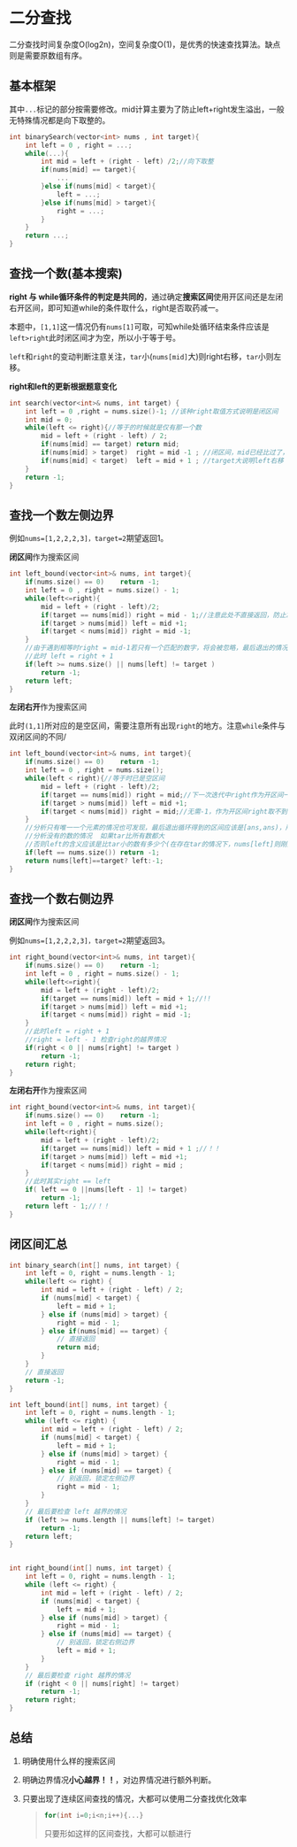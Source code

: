 # 二分查找

二分查找时间复杂度O(log2n)，空间复杂度O(1)，是优秀的快速查找算法。缺点则是需要原数组有序。

## 基本框架

其中`...`标记的部分按需要修改。mid计算主要为了防止left+right发生溢出，一般无特殊情况都是向下取整的。

```C++
int binarySearch(vector<int> nums , int target){
    int left = 0 , right = ...;
    while(...){
        int mid = left + (right - left) /2;//向下取整
        if(nums[mid] == target){
            ...
        }else if(nums[mid] < target){
            left = ...;
        }else if(nums[mid] > target){
            right = ...;
        }
    }
    return ...;
}
```

## 查找一个数(基本搜索)

**right 与 while循环条件的判定是共同的**，通过确定**搜索区间**使用开区间还是左闭右开区间，即可知道while的条件取什么，right是否取药减一。

本题中，`[1,1]`这一情况仍有`nums[1]`可取，可知while处循环结束条件应该是`left>right`此时闭区间才为空，所以小于等于号。

`left`和`right`的变动判断注意关注，`tar`小(`nums[mid]`大)则right右移，`tar`小则左移。

**right和left的更新根据题意变化**

```C++
int search(vector<int>& nums, int target) {
    int left = 0 ,right = nums.size()-1; //该种right取值方式说明是闭区间
    int mid = 0;
    while(left <= right){//等于的时候就是仅有那一个数
        mid = left + (right - left) / 2;
        if(nums[mid] == target) return mid;
        if(nums[mid] > target)  right = mid -1 ; //闭区间，mid已经比过了，不用重复
        if(nums[mid] < target)  left = mid + 1 ; //target大说明left右移
    }
    return -1;
}
```

## 查找一个数左侧边界

例如`nums=[1,2,2,2,3]，target=2`期望返回1。

**闭区间**作为搜索区间

```C++
int left_bound(vector<int>& nums, int target){
    if(nums.size() == 0)	return -1;
    int left = 0 , right = nums.size() - 1;
    while(left<=right){
        mid = left + (right - left)/2;
        if(target == nums[mid])	right = mid - 1;//注意此处不直接返回，防止左侧仍有相同值。注意right = mid的话会导致死循环
		if(target > nums[mid]) left = mid +1;
        if(target < nums[mid]) right = mid -1;
    }
    //由于遇到相等时right = mid-1若只有一个匹配的数字，将会被忽略，最后退出的情况应该是[left(right+1,target),right].所以需要增加一步检验。注意！小心越界！
    //此时 left = right + 1
    if(left >= nums.size() || nums[left] != target )
        return -1;
    return left;
}
```

**左闭右开**作为搜索区间

此时`(1,1]`所对应的是空区间，需要注意所有出现`right`的地方。注意`while`条件与双闭区间的不同/

```C++
int left_bound(vector<int>& nums, int target){
    if(nums.size() == 0)	return -1;
    int left = 0 , right = nums.size();
    while(left < right){//等于时已是空区间
        mid = left + (right - left)/2;
        if(target == nums[mid])	right = mid;//下一次迭代中right作为开区间一侧是取不到的
		if(target > nums[mid]) left = mid +1;
        if(target < nums[mid]) right = mid;//无需-1，作为开区间right取不到
    }
    //分析只有唯一一个元素的情况也可发现，最后退出循环得到的区间应该是[ans,ans)，所以直接返回left即可
    //分析没有的数的情况  如果tar比所有数都大
    //否则left的含义应该是比tar小的数有多少个(在存在tar的情况下，nums[left]则刚好对上target)
    if(left == nums.size())	return -1;
    return nums[left]==target? left:-1;
}
```



## 查找一个数右侧边界

**闭区间**作为搜索区间

例如`nums=[1,2,2,2,3]，target=2`期望返回3。

```C++
int right_bound(vector<int>& nums, int target){
    if(nums.size() == 0)	return -1;
    int left = 0 , right = nums.size() - 1;
    while(left<=right){
        mid = left + (right - left)/2;
        if(target == nums[mid])	left = mid + 1;//!!
		if(target > nums[mid]) left = mid +1;
        if(target < nums[mid]) right = mid -1;
    }
	//此时left = right + 1
    //right = left - 1 检查right的越界情况
    if(right < 0 || nums[right] != target )
        return -1;
    return right;
}
```

**左闭右开**作为搜索区间

```C++
int right_bound(vector<int>& nums, int target){
    if(nums.size() == 0)	return -1;
    int left = 0 , right = nums.size();
    while(left<right){
        mid = left + (right - left)/2;
        if(target == nums[mid])	left = mid + 1 ;//！！
		if(target > nums[mid]) left = mid +1;
        if(target < nums[mid]) right = mid ;
    }
    //此时其实right == left
	if( left == 0 ||nums[left - 1] != target)
        return -1;
    return left - 1;//！！
}
```

## 闭区间汇总

```C++
int binary_search(int[] nums, int target) {
    int left = 0, right = nums.length - 1; 
    while(left <= right) {
        int mid = left + (right - left) / 2;
        if (nums[mid] < target) {
            left = mid + 1;
        } else if (nums[mid] > target) {
            right = mid - 1; 
        } else if(nums[mid] == target) {
            // 直接返回
            return mid;
        }
    }
    // 直接返回
    return -1;
}

int left_bound(int[] nums, int target) {
    int left = 0, right = nums.length - 1;
    while (left <= right) {
        int mid = left + (right - left) / 2;
        if (nums[mid] < target) {
            left = mid + 1;
        } else if (nums[mid] > target) {
            right = mid - 1;
        } else if (nums[mid] == target) {
            // 别返回，锁定左侧边界
            right = mid - 1;
        }
    }
    // 最后要检查 left 越界的情况
    if (left >= nums.length || nums[left] != target)
        return -1;
    return left;
}


int right_bound(int[] nums, int target) {
    int left = 0, right = nums.length - 1;
    while (left <= right) {
        int mid = left + (right - left) / 2;
        if (nums[mid] < target) {
            left = mid + 1;
        } else if (nums[mid] > target) {
            right = mid - 1;
        } else if (nums[mid] == target) {
            // 别返回，锁定右侧边界
            left = mid + 1;
        }
    }
    // 最后要检查 right 越界的情况
    if (right < 0 || nums[right] != target)
        return -1;
    return right;
}
```







## 总结

1.  明确使用什么样的搜索区间

2.  明确边界情况**小心越界！！**，对边界情况进行额外判断。

3.  只要出现了连续区间查找的情况，大都可以使用二分查找优化效率

    >   ```C
    >   for(int i=0;i<n;i++){...}
    >   ```
    >
    >   只要形如这样的区间查找，大都可以额进行